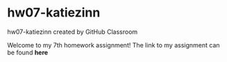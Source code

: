# hw07-katiezinn
hw07-katiezinn created by GitHub Classroom

Welcome to my 7th homework assignment! The link to my assignment can be found **here**